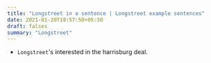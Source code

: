 ```yaml
---
title: "Longstreet in a sentence | Longstreet example sentences"
date: 2021-01-20T19:57:50+05:30
draft: falses
summary: "Longstreet"
---
```

- `Longstreet`'s interested in the harrisburg deal.
                 
